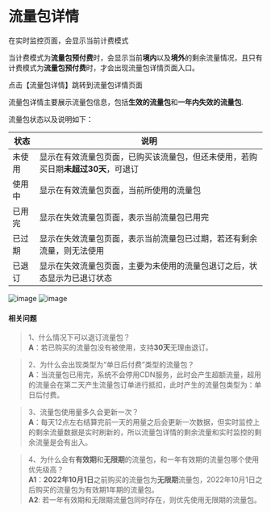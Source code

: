 # 流量包详情

在实时监控页面，会显示当前计费模式

当计费模式为<strong>流量包预付费</strong>时，会显示当前<strong>境内</strong>以及<strong>境外</strong>的剩余流量情况，且只有计费模式为<strong>流量包预付费</strong>时，才会出现流量包详情页面入口。

点击【流量包详情】跳转到流量包详情页面

流量包详情主要展示流量包信息，包括<strong>生效的流量包</strong>和<strong>一年内失效的流量包</strong>.

流量包状态以及说明如下：

|状态|说明|
|---|---|
|未使用|显示在有效流量包页面，已购买该流量包，但还未使用，若购买日期<strong>未超过30天</strong>，可退订|
|使用中|显示在有效流量包页面，当前所使用的流量包|
|已用完|显示在失效流量包页面，表示当前流量包已用完|
|已过期|显示在失效流量包页面，表示当前流量包已过期，若还有剩余流量，则无法使用|
|已退订|显示在失效流量包页面，主要为未使用的流量包退订之后，状态显示为已退订状态|

![image](https://user-images.githubusercontent.com/89777962/207570701-9ae89f78-fdac-455f-8c64-6c35d15e8593.png)
![image](https://user-images.githubusercontent.com/89777962/207570745-9984687f-d39a-418d-b67a-07e31ec281b4.png)


#### 相关问题

> 1、什么情况下可以退订流量包？
</br><strong>A</strong>：若已购买的流量包没有被使用，支持<strong>30天</strong>无理由退订。

> 2、为什么会出现类型为“单日后付费”类型的流量包？
</br><strong>A</strong>：当流量包已用完，系统不会停用CDN服务，此时会产生超额流量，超用的流量会在第二天产生流量包订单进行抵扣，此时产生的流量包类型为：单日后付费。

> 3、流量包使用量多久会更新一次？
</br><strong>A</strong>：每天12点左右结算完前一天的用量之后会更新一次数据，但实时监控上的剩余流量数据是实时刷新的，所以流量包详情的剩余流量和实时监控的剩余流量是会有出入。

> 4、为什么会有<strong>有效期</strong>和<strong>无限期</strong>的流量包，和一年有效期的流量包哪个使用优先级高？
</br><strong>A1</strong>：<strong>2022年10月1日</strong>之前购买的流量包为<strong>无限期</strong>流量包，2022年10月1日之后购买的流量包为有效期1年期的流量包。
</br><strong>A2</strong>: 若一年有效期和无限期流量包同时存在，则优先使用无限期的流量包。

